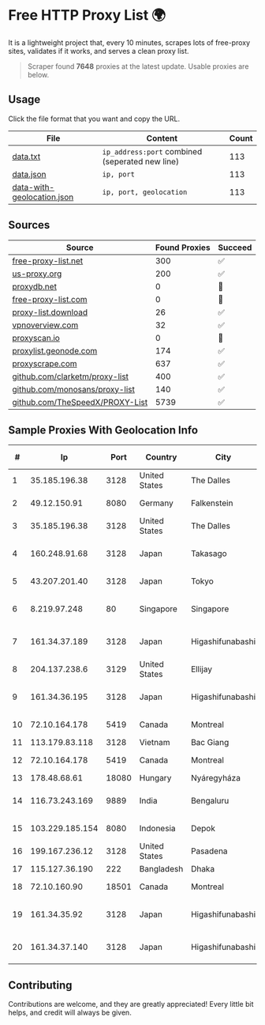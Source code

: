 
# Free HTTP Proxy List 🌍

It is a lightweight project that, every 10 minutes, scrapes lots of free-proxy sites, validates if it works, and serves a clean proxy list.


> Scraper found **7648** proxies at the latest update. Usable proxies are below.

## Usage

Click the file format that you want and copy the URL.


|File|Content|Count|
|----|-------|-----|
|[data.txt](https://raw.githubusercontent.com/themiralay/Proxy-List-World/master/data.txt)|`ip_address:port` combined (seperated new line)|113|
|[data.json](https://raw.githubusercontent.com/themiralay/Proxy-List-World/master/data.json)|`ip, port`|113|
|[data-with-geolocation.json](https://raw.githubusercontent.com/themiralay/Proxy-List-World/master/data-with-geolocation.json)|`ip, port, geolocation`|113|

## Sources

|Source|Found Proxies|Succeed|
|------|-------------|-------|
|[free-proxy-list.net](https://free-proxy-list.net)|300|✅|
|[us-proxy.org](https://www.us-proxy.org)|200|✅|
|[proxydb.net](http://proxydb.net)|0|🚫|
|[free-proxy-list.com](https://free-proxy-list.com/?page=&port=&type%5B%5D=http&type%5B%5D=https&up_time=0&search=Search)|0|🚫|
|[proxy-list.download](https://www.proxy-list.download/HTTP)|26|✅|
|[vpnoverview.com](https://vpnoverview.com/privacy/anonymous-browsing/free-proxy-servers)|32|✅|
|[proxyscan.io](https://www.proxyscan.io)|0|🚫|
|[proxylist.geonode.com](https://proxylist.geonode.com/api/proxy-list?limit=300&page=1&sort_by=lastChecked&sort_type=desc&protocols=http,https)|174|✅|
|[proxyscrape.com](https://api.proxyscrape.com/v2/?request=displayproxies&protocol=http&timeout=10000&country=all&ssl=all&anonymity=all)|637|✅|
|[github.com/clarketm/proxy-list](https://raw.githubusercontent.com/clarketm/proxy-list/master/proxy-list-raw.txt)|400|✅|
|[github.com/monosans/proxy-list](https://raw.githubusercontent.com/monosans/proxy-list/main/proxies/http.txt)|140|✅|
|[github.com/TheSpeedX/PROXY-List](https://raw.githubusercontent.com/TheSpeedX/PROXY-List/master/http.txt)|5739|✅|


## Sample Proxies With Geolocation Info

|#|Ip|Port|Country|City|Internet Service Provider|
|-|--|----|-------|----|-------------------------|
|1|35.185.196.38|3128|United States|The Dalles|Google LLC|
|2|49.12.150.91|8080|Germany|Falkenstein|Hetzner Online GmbH|
|3|35.185.196.38|3128|United States|The Dalles|Google LLC|
|4|160.248.91.68|3128|Japan|Takasago|NTT PC Communications, Inc.|
|5|43.207.201.40|3128|Japan|Tokyo|Amazon.com, Inc.|
|6|8.219.97.248|80|Singapore|Singapore|Alibaba (US) Technology Co., Ltd.|
|7|161.34.37.189|3128|Japan|Higashifunabashi|NTT PC Communications, Inc.|
|8|204.137.238.6|3129|United States|Ellijay|Apogee Telecom Inc.|
|9|161.34.36.195|3128|Japan|Higashifunabashi|NTT PC Communications, Inc.|
|10|72.10.164.178|5419|Canada|Montreal|GloboTech Communications|
|11|113.179.83.118|3128|Vietnam|Bac Giang|VNPT|
|12|72.10.164.178|5419|Canada|Montreal|GloboTech Communications|
|13|178.48.68.61|18080|Hungary|Nyáregyháza|UPC|
|14|116.73.243.169|9889|India|Bengaluru|Hathway IP over Cable Internet Access|
|15|103.229.185.154|8080|Indonesia|Depok|PT INDONESIA COMNETS PLUS|
|16|199.167.236.12|3128|United States|Pasadena|GLOBAL IT|
|17|115.127.36.190|222|Bangladesh|Dhaka|BRACNet Limited|
|18|72.10.160.90|18501|Canada|Montreal|GloboTech Communications|
|19|161.34.35.92|3128|Japan|Higashifunabashi|NTT PC Communications, Inc.|
|20|161.34.37.140|3128|Japan|Higashifunabashi|NTT PC Communications, Inc.|



## Contributing

Contributions are welcome, and they are greatly appreciated! Every
little bit helps, and credit will always be given.


